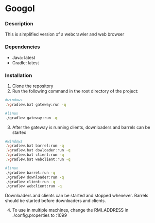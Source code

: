 # Googol

### Description
This is simplified version of a webcrawler and web browser

### Dependencies
- Java: latest
- Gradle: latest

### Installation
1. Clone the repository
2. Run the following command in the root directory of the project:
```bash
#windows
.\gradlew.bat gateway:run -q

#linux
./gradlew gateway:run -q
```
3. After the gateway is running clients, downloaders and barrels can be started

```bash
#windows
.\gradlew.bat barrel:run -q
.\gradlew.bat dowloader:run -q
.\gradlew.bat client:run -q
.\gradlew.bat webclient:run -q

#linux
./gradlew barrel:run -q
./gradlew downloader:run -q
./gradlew client:run -q
./gradlew webclient:run -q
```

Downloaders and clients can be started and stopped whenever. Barrels should be started before downloaders and clients.

4. To use in multiple machines, change the RMI_ADDRESS in ./config.properties to <ip of the server computer>:1099